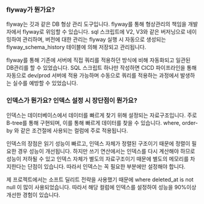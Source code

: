 ### flyway가 뭔가요?

flyway는 깃과 같은 DB 형상 관리 도구입니다. flyway를 통해 형상관리의 책임을 개발자에서 flyway로 위임할 수 있습니다. sql 스크립트에 V2, V3와 같은 버저닝으로 네이밍하여 관리하며, 버전에 대한 관리는 flyway 실행 시 자동으로 생성되는 flyway_schema_history 테이블에 의해 저장되고 관리됩니다.

flyway를 통해 기존에 서버에 직접 쿼리를 적용하던 방식에 비해 자동화되고 일관된 DB관리를 할 수 있었습니다. SQL 스크립트 하나만 작성하면 CICD 파이프라인을 통해 자동으로 dev/prod 서버에 적용 가능하며 수동으로 쿼리를 적용하는 과정에서 발생하는 실수를 예방할 수 있었습니다.

### 인덱스가 뭔가요? 인덱스 설정 시 장단점이 뭔가요?

인덱스는 데이터베이스에서 데이터를 빠르게 찾기 위해 설정되는 자료구조입니다. 주로 B-tree를 통해 구현되며, 이를 통해 빠르게 데이터를 찾을 수 있습니다. where, order-by 와 같은 조건절에 사용되는 컬럼에 주로 적용됩니다.

인덱스의 장점은 읽기 성능이 빠르고, 인덱스 자체가 정렬된 구조이기 때문에 정렬이 필요한 경우 성능이 개선됩니다. 하지만 쓰기 연산에서는 인덱스를 다시 계산해야 하므로 성능이 저하될 수 있고 인덱스 자체가 별도의 자료구조이기 때문에 별도의 메모리를 차지한다는 단점이 있습니다. 따라서 인덱스는 꼭 필요한 부분에만 설정해야 합니다.

제 프로젝트에서는 소프트 딜리트 전략을 사용했기 때문에 where deleted_at is not null 이 많이 사용되었습니다. 따라서 해당 컬럼에 인덱스를 설정하여 성능을 90%이상 개선한 경험이 있습니다.